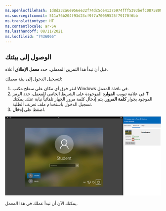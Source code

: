 ```yaml
---
ms.openlocfilehash: 1d8d23ca6e956ee32f74dc5ce41375974fff5393befc0875809c5a68855936d1
ms.sourcegitcommit: 511a76b204f93d23cf9f7a70059525f79170f6bb
ms.translationtype: HT
ms.contentlocale: ar-SA
ms.lasthandoff: 08/11/2021
ms.locfileid: "7436066"
---
```

## <a name="access-your-environment"></a>الوصول إلى بيئتك

قبل أن تبدأ هذا التمرين المعملي، حدد **معمل الإطلاق** أعلاه. 

لتسجيل الدخول إلى بيئة معملك:

1.  انقر فوق أي مكان على سطح مكتب Windows في نافذة المعمل.
2.  في علامة تبويب **الموارد** الموجودة على الشريط الجانبي للمعمل، حدد الرمز **T** الموجود بجوار **كلمة المرور**. يتم إدخال كلمة مرور الجهاز تلقائياً نيابة عنك. يمكنك تسجيل الدخول باستخدام ملف تعريف الطلبة.
3.  اضغط على **إدخال**.


   ![صورة لكلمة مرور المعمل في علامة تبويب "الموارد".](../includes/vm-login.png)

يمكنك الآن أن تبدأ عملك في هذا المعمل. 
